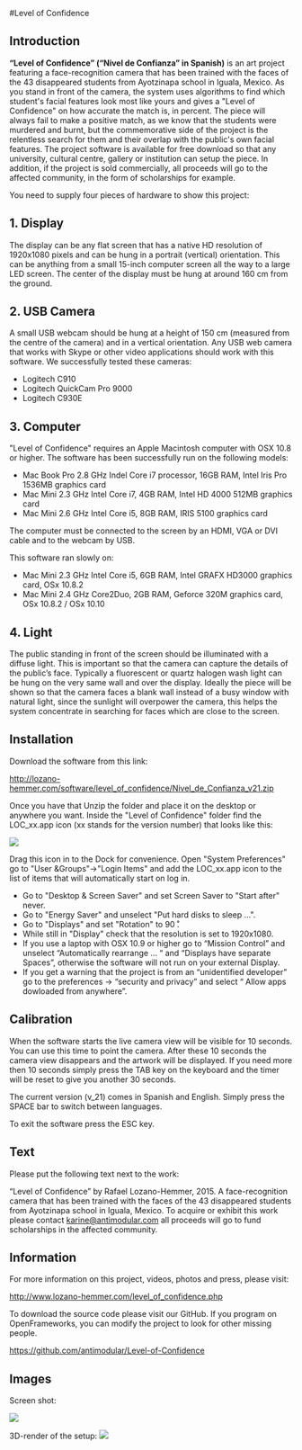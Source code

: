 #Level of Confidence

## Introduction
**“Level of Confidence” (“Nivel de Confianza” in Spanish)** is an art project featuring a face-recognition camera that has been trained with the faces of the 43 disappeared students from Ayotzinapa school in Iguala, Mexico. As you stand in front of the camera, the system uses algorithms to find which student's facial features look most like yours and gives a "Level of Confidence" on how accurate the match is, in percent. The piece will always fail to make a positive match, as we know that the students were murdered and burnt, but the commemorative side of the project is the relentless search for them and their overlap with the public's own facial features. The project software is available for free download so that any university, cultural centre, gallery or institution can setup the piece. In addition, if the project is sold commercially, all proceeds will go to the affected community, in the form of scholarships for example.

You need to supply four pieces of hardware to show this project: 


## 1. Display
The display can be any flat screen that has a native HD resolution of 1920x1080 pixels and can be hung in a portrait (vertical) orientation. This can be anything from a small 15-inch computer screen all the way to a large LED screen. The center of the display must be hung at around 160 cm from the ground.

## 2. USB Camera
A small USB webcam should be hung at a height of 150 cm (measured from the centre of the camera) and in a vertical orientation. Any USB web camera that works with Skype or other video applications should work with this software. We successfully tested these cameras:
- Logitech C910
- Logitech QuickCam Pro 9000
- Logitech C930E

## 3. Computer
"Level of Confidence" requires an Apple Macintosh computer with OSX 10.8 or higher. The software has been successfully run on the following models:
- Mac Book Pro 2.8 GHz Indel Core i7 processor, 16GB RAM, Intel Iris Pro 1536MB graphics card
- Mac Mini 2.3 GHz Intel Core i7, 4GB RAM, Intel HD 4000 512MB graphics card
- Mac Mini 2.6 GHz Intel Core i5, 8GB RAM, IRIS 5100 graphics card

The computer must be connected to the screen by an HDMI, VGA or DVI cable and to the webcam by USB.

This software ran slowly on:
- Mac Mini 2.3 GHz Intel Core i5, 6GB RAM, Intel GRAFX HD3000 graphics card, OSx 10.8.2
- Mac Mini 2.4 GHz Core2Duo, 2GB RAM, Geforce 320M graphics card, OSx 10.8.2 / OSx 10.10

## 4. Light
The public standing in front of the screen should be illuminated with a diffuse light. This is important so that the camera can capture the details of the public’s face. Typically a fluorescent or quartz halogen wash light can be hung on the very same wall and over the display. Ideally the piece will be shown so that the camera faces a blank wall instead of a busy window with natural light, since the sunlight will overpower the camera, this helps the system concentrate in searching for faces which are close to the screen.

## Installation
Download the software from this link: 

<http://lozano-hemmer.com/software/level_of_confidence/Nivel_de_Confianza_v21.zip>

Once you have that Unzip the folder and place it on the desktop or anywhere you want. Inside the "Level of Confidence" folder find the LOC_xx.app icon (xx stands for the version number) that looks like this:

![](https://raw.githubusercontent.com/antimodular/Level-of-Confidence/master/images/icon_small.png)

Drag this icon in to the Dock for convenience. Open "System Preferences"
go to "User &Groups"->"Login Items" and add the LOC_xx.app icon to the list of items that will automatically start on log in.
- Go to "Desktop & Screen Saver" and set Screen Saver to "Start after" never.
- Go to "Energy Saver" and unselect "Put hard disks to sleep ...".
- Go to "Displays" and set "Rotation" to 90 ̊. 
- While still in "Display" check that the resolution is set to 1920x1080.
- If you use a laptop with OSX 10.9 or higher go to “Mission Control” and unselect “Automatically rearrange ... “ and “Displays have separate Spaces”, otherwise the software will not run on your external Display.
- If you get a warning that the project is from an “unidentified developer” go to the preferences -> “security and privacy” and select “ Allow apps dowloaded from anywhere”.


## Calibration
When the software starts the live camera view will be visible for 10 seconds. You can use this time to point the camera. After these 10 seconds the camera view disappears and the artwork will be displayed. If you need more then 10 seconds simply press the TAB key on the keyboard and the timer will be reset to give you another 30 seconds.

The current version (v_21) comes in Spanish and English. Simply press the SPACE bar to switch between languages.

To exit the software press the ESC key.

## Text
Please put the following text next to the work:

“Level of Confidence” by Rafael Lozano-Hemmer, 2015. A face-recognition camera that has been trained with the faces of the 43 disappeared students from Ayotzinapa school in Iguala, Mexico. To acquire or exhibit this work please contact <karine@antimodular.com> all proceeds will go to fund scholarships in the affected community.


## Information
For more information on this project, videos, photos and press, please visit: 

<http://www.lozano-hemmer.com/level_of_confidence.php>

To download the source code please visit our GitHub. If you program on OpenFrameworks, you can modify the project to look for other missing people. 

<https://github.com/antimodular/Level-of-Confidence>

## Images
Screen shot:

![](https://raw.githubusercontent.com/antimodular/Level-of-Confidence/master/images/Screen_Shot.png)

3D-render of the setup:
![](https://raw.githubusercontent.com/antimodular/Level-of-Confidence/master/images/3d_model.png)